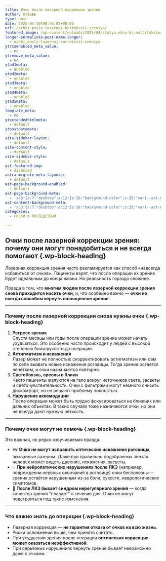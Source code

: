 ```yaml
---
title: Очки после лазерной коррекции зрения
author: Отзывы
type: post
date: 2025-04-10T00:46:05+00:00
url: /ochki-posle-lazernoj-korrekczii-zreniya/
featured_image: /wp-content/uploads/2025/04/statya-odno-bi-multifokalnye-linzy.jpg
longer-permalinks-post-name-longer:
  - ochki-posle-lazernoj-korrekczii-zreniya
ytrssenabled_meta_value:
  - no
ytremove_meta_value:
  - no
ytad1meta:
  - enabled
ytad2meta:
  - enabled
ytad3meta:
  - enabled
ytad4meta:
  - enabled
ytad5meta:
  - enabled
template_meta:
  - no
ytextendedhtmlmeta:
  - default
ytpostdatemeta:
  - default
site-sidebar-layout:
  - default
site-content-style:
  - default
site-sidebar-style:
  - default
ast-featured-img:
  - disabled
astra-migrate-meta-layouts:
  - default
ast-page-background-enabled:
  - default
ast-page-background-meta:
  - 'a:3:{s:7:"desktop";a:12:{s:16:"background-color";s:25:"var(--ast-global-color-4)";s:16:"background-image";s:0:"";s:17:"background-repeat";s:6:"repeat";s:19:"background-position";s:13:"center center";s:15:"background-size";s:4:"auto";s:21:"background-attachment";s:6:"scroll";s:15:"background-type";s:0:"";s:16:"background-media";s:0:"";s:12:"overlay-type";s:0:"";s:13:"overlay-color";s:0:"";s:15:"overlay-opacity";s:0:"";s:16:"overlay-gradient";s:0:"";}s:6:"tablet";a:12:{s:16:"background-color";s:0:"";s:16:"background-image";s:0:"";s:17:"background-repeat";s:6:"repeat";s:19:"background-position";s:13:"center center";s:15:"background-size";s:4:"auto";s:21:"background-attachment";s:6:"scroll";s:15:"background-type";s:0:"";s:16:"background-media";s:0:"";s:12:"overlay-type";s:0:"";s:13:"overlay-color";s:0:"";s:15:"overlay-opacity";s:0:"";s:16:"overlay-gradient";s:0:"";}s:6:"mobile";a:12:{s:16:"background-color";s:0:"";s:16:"background-image";s:0:"";s:17:"background-repeat";s:6:"repeat";s:19:"background-position";s:13:"center center";s:15:"background-size";s:4:"auto";s:21:"background-attachment";s:6:"scroll";s:15:"background-type";s:0:"";s:16:"background-media";s:0:"";s:12:"overlay-type";s:0:"";s:13:"overlay-color";s:0:"";s:15:"overlay-opacity";s:0:"";s:16:"overlay-gradient";s:0:"";}}'
ast-content-background-meta:
  - 'a:3:{s:7:"desktop";a:12:{s:16:"background-color";s:25:"var(--ast-global-color-5)";s:16:"background-image";s:0:"";s:17:"background-repeat";s:6:"repeat";s:19:"background-position";s:13:"center center";s:15:"background-size";s:4:"auto";s:21:"background-attachment";s:6:"scroll";s:15:"background-type";s:0:"";s:16:"background-media";s:0:"";s:12:"overlay-type";s:0:"";s:13:"overlay-color";s:0:"";s:15:"overlay-opacity";s:0:"";s:16:"overlay-gradient";s:0:"";}s:6:"tablet";a:12:{s:16:"background-color";s:25:"var(--ast-global-color-5)";s:16:"background-image";s:0:"";s:17:"background-repeat";s:6:"repeat";s:19:"background-position";s:13:"center center";s:15:"background-size";s:4:"auto";s:21:"background-attachment";s:6:"scroll";s:15:"background-type";s:0:"";s:16:"background-media";s:0:"";s:12:"overlay-type";s:0:"";s:13:"overlay-color";s:0:"";s:15:"overlay-opacity";s:0:"";s:16:"overlay-gradient";s:0:"";}s:6:"mobile";a:12:{s:16:"background-color";s:25:"var(--ast-global-color-5)";s:16:"background-image";s:0:"";s:17:"background-repeat";s:6:"repeat";s:19:"background-position";s:13:"center center";s:15:"background-size";s:4:"auto";s:21:"background-attachment";s:6:"scroll";s:15:"background-type";s:0:"";s:16:"background-media";s:0:"";s:12:"overlay-type";s:0:"";s:13:"overlay-color";s:0:"";s:15:"overlay-opacity";s:0:"";s:16:"overlay-gradient";s:0:"";}}'
categories:
  - РИСКИ И ПОСЛЕДСТВИЯ

---
```

## Очки после лазерной коррекции зрения: почему они могут понадобиться и не всегда помогают {.wp-block-heading}

Лазерная коррекция зрения часто рекламируется как способ «навсегда избавиться от очков». Пациенты верят, что после операции их зрение будет идеальным до конца жизни. Но реальность гораздо сложнее.

Правда в том, что&nbsp;**многим людям после лазерной коррекции зрения снова приходится носить очки**, и, что особенно важно —&nbsp;**очки не всегда способны вернуть полноценное зрение**.

<hr class="wp-block-separator has-alpha-channel-opacity" />

### Почему после лазерной коррекции снова нужны очки {.wp-block-heading}

<ol class="wp-block-list">
  <li>
    <strong>Регресс зрения</strong><br />Спустя месяцы или годы после операции зрение может начать ухудшаться. Это особенно часто происходит у людей с высокой степенью близорукости до операции.
  </li>
  <li>
    <strong>Астигматизм и искажения</strong><br />Лазер может не полностью скорректировать астигматизм или сам по себе вызвать новые искажения роговицы. Тогда зрение остаётся нечётким, и очки назначаются повторно.
  </li>
  <li>
    <strong>Светобоязнь, ореолы и блики</strong><br />Часто пациенты жалуются на гало вокруг источников света, засветы и светочувствительность. Очки с фильтрами могут немного снизить дискомфорт, но не решают проблему полностью.
  </li>
  <li>
    <strong>Нарушение аккомодации</strong><br />После операции может быть трудно фокусироваться на ближних или дальних объектах. В таких случаях тоже назначаются очки, но они не всегда дают нужную чёткость.
  </li>
</ol>

<hr class="wp-block-separator has-alpha-channel-opacity" />

### Почему очки могут не помочь {.wp-block-heading}

Это важная, но редко озвучиваемая правда.

<ul class="wp-block-list">
  <li>
    👓&nbsp;<strong>Очки не могут исправить оптические искажения роговицы</strong>, вызванные лазером. Даже при правильно подобранных линзах человек может видеть двоение, искажения, засветы.
  </li>
  <li>
    💡&nbsp;<strong>При нейропатических нарушениях после ЛКЗ</strong>&nbsp;(например, повреждении нервных окончаний в роговице) очки бесполезны — зрение остаётся нарушенным из-за боли, сухости, неврологических симптомов.
  </li>
  <li>
    🔬&nbsp;<strong>После ЛКЗ бывает синдром нерегулярного зрения</strong>&nbsp;— когда качество зрения &#8220;плавает&#8221; в течение дня. Очки не могут подстроиться под такие изменения.
  </li>
</ul>

<hr class="wp-block-separator has-alpha-channel-opacity" />

### Что важно знать до операции {.wp-block-heading}

<ul class="wp-block-list">
  <li>
    Лазерная коррекция —&nbsp;<strong>не гарантия отказа от очков на всю жизнь</strong>.
  </li>
  <li>
    Риски осложнений выше, чем принято считать.
  </li>
  <li>
    При ухудшении зрения после операции&nbsp;<strong>оптическая коррекция может оказаться неэффективной</strong>.
  </li>
  <li>
    При серьёзных нарушениях вернуть зрение бывает невозможно даже с очками.
  </li>
</ul>